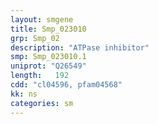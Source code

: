 ```yaml
---
layout: smgene
title: Smp_023010
grp: Smp_02
description: "ATPase inhibitor"
smp: Smp_023010.1
uniprot: "Q26549"
length:   192
cdd: "cl04596, pfam04568"
kk: ns
categories: sm
---
```

